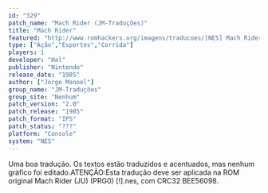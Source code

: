 ```yaml
---
id: "329"
patch_name: "Mach Rider (JM-Traduções)"
title: "Mach Rider"
featured: "http://www.romhackers.org/imagens/traducoes/[NES] Mach Rider - JM-Traduções - 1.png"
type: ["Ação","Esportes","Corrida"]
players: 1
developer: "Hal"
publisher: "Nintendo"
release_date: "1985"
author: ["Jorge Manoel"]
group_name: "JM-Traduções"
group_site: "Nenhum"
patch_version: "2.0"
patch_release: "1985"
patch_format: "IPS"
patch_status: "???"
platform: "Console"
system: "NES"
---
```


Uma boa tradução. Os textos estão traduzidos e acentuados, mas nenhum gráfico foi editado.ATENÇÃO:Esta tradução deve ser aplicada na ROM original Mach Rider (JU) (PRG0) [!].nes, com CRC32 BEE56098.